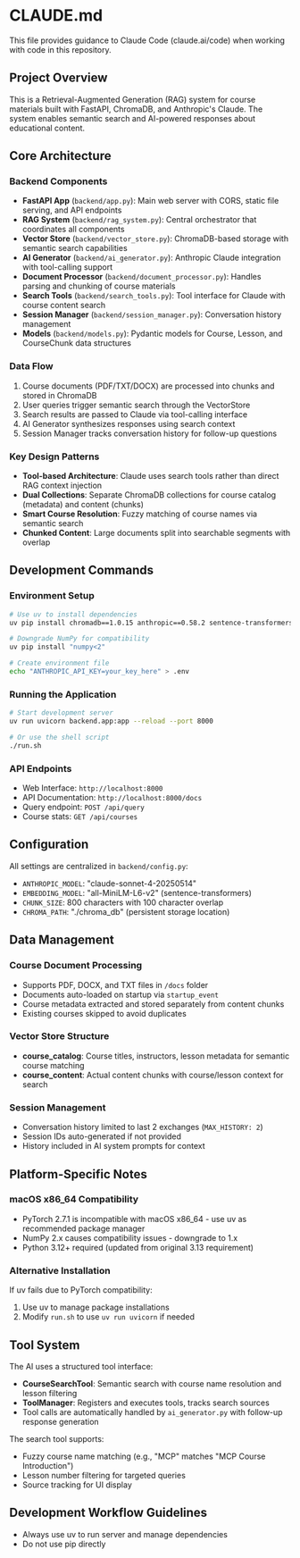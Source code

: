 # CLAUDE.md

This file provides guidance to Claude Code (claude.ai/code) when working with code in this repository.

## Project Overview

This is a Retrieval-Augmented Generation (RAG) system for course materials built with FastAPI, ChromaDB, and Anthropic's Claude. The system enables semantic search and AI-powered responses about educational content.

## Core Architecture

### Backend Components
- **FastAPI App** (`backend/app.py`): Main web server with CORS, static file serving, and API endpoints
- **RAG System** (`backend/rag_system.py`): Central orchestrator that coordinates all components
- **Vector Store** (`backend/vector_store.py`): ChromaDB-based storage with semantic search capabilities
- **AI Generator** (`backend/ai_generator.py`): Anthropic Claude integration with tool-calling support
- **Document Processor** (`backend/document_processor.py`): Handles parsing and chunking of course materials
- **Search Tools** (`backend/search_tools.py`): Tool interface for Claude with course content search
- **Session Manager** (`backend/session_manager.py`): Conversation history management
- **Models** (`backend/models.py`): Pydantic models for Course, Lesson, and CourseChunk data structures

### Data Flow
1. Course documents (PDF/TXT/DOCX) are processed into chunks and stored in ChromaDB
2. User queries trigger semantic search through the VectorStore
3. Search results are passed to Claude via tool-calling interface
4. AI Generator synthesizes responses using search context
5. Session Manager tracks conversation history for follow-up questions

### Key Design Patterns
- **Tool-based Architecture**: Claude uses search tools rather than direct RAG context injection
- **Dual Collections**: Separate ChromaDB collections for course catalog (metadata) and content (chunks)
- **Smart Course Resolution**: Fuzzy matching of course names via semantic search
- **Chunked Content**: Large documents split into searchable segments with overlap

## Development Commands

### Environment Setup
```bash
# Use uv to install dependencies 
uv pip install chromadb==1.0.15 anthropic==0.58.2 sentence-transformers==5.0.0 fastapi==0.116.1 uvicorn==0.35.0 python-multipart==0.0.20 python-dotenv==1.1.1

# Downgrade NumPy for compatibility
uv pip install "numpy<2"

# Create environment file
echo "ANTHROPIC_API_KEY=your_key_here" > .env
```

### Running the Application
```bash
# Start development server
uv run uvicorn backend.app:app --reload --port 8000

# Or use the shell script 
./run.sh
```

### API Endpoints
- Web Interface: `http://localhost:8000`
- API Documentation: `http://localhost:8000/docs`
- Query endpoint: `POST /api/query`
- Course stats: `GET /api/courses`

## Configuration

All settings are centralized in `backend/config.py`:
- `ANTHROPIC_MODEL`: "claude-sonnet-4-20250514"
- `EMBEDDING_MODEL`: "all-MiniLM-L6-v2" (sentence-transformers)
- `CHUNK_SIZE`: 800 characters with 100 character overlap
- `CHROMA_PATH`: "./chroma_db" (persistent storage location)

## Data Management

### Course Document Processing
- Supports PDF, DOCX, and TXT files in `/docs` folder
- Documents auto-loaded on startup via `startup_event`
- Course metadata extracted and stored separately from content chunks
- Existing courses skipped to avoid duplicates

### Vector Store Structure
- **course_catalog**: Course titles, instructors, lesson metadata for semantic course matching
- **course_content**: Actual content chunks with course/lesson context for search

### Session Management
- Conversation history limited to last 2 exchanges (`MAX_HISTORY: 2`)
- Session IDs auto-generated if not provided
- History included in AI system prompts for context

## Platform-Specific Notes

### macOS x86_64 Compatibility
- PyTorch 2.7.1 is incompatible with macOS x86_64 - use uv as recommended package manager
- NumPy 2.x causes compatibility issues - downgrade to 1.x
- Python 3.12+ required (updated from original 3.13 requirement)

### Alternative Installation
If uv fails due to PyTorch compatibility:
1. Use uv to manage package installations
2. Modify `run.sh` to use `uv run uvicorn` if needed

## Tool System

The AI uses a structured tool interface:
- **CourseSearchTool**: Semantic search with course name resolution and lesson filtering
- **ToolManager**: Registers and executes tools, tracks search sources
- Tool calls are automatically handled by `ai_generator.py` with follow-up response generation

The search tool supports:
- Fuzzy course name matching (e.g., "MCP" matches "MCP Course Introduction")  
- Lesson number filtering for targeted queries
- Source tracking for UI display

## Development Workflow Guidelines
- Always use uv to run server and manage dependencies
- Do not use pip directly